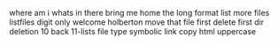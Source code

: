 where am i
whats in there
bring me home
the long format
list more files
listfiles digit only
welcome holberton
move that file
first delete
first dir deletion
10 back
11-lists
file type
symbolic link
copy html
uppercase
